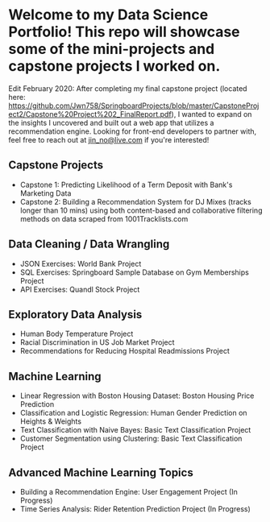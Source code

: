 # Welcome to my Data Science Portfolio! This repo will showcase some of the mini-projects and capstone projects I worked on.

Edit February 2020:
After completing my final capstone project (located here: https://github.com/Jwn758/SpringboardProjects/blob/master/CapstoneProject2/Capstone%20Project%202_FinalReport.pdf), I wanted to expand on the insights I uncovered and built out a web app that utilizes a recommendation engine. Looking for front-end developers to partner with, feel free to reach out at jin_no@live.com if you're interested! 

## Capstone Projects
* Capstone 1: Predicting Likelihood of a Term Deposit with Bank's Marketing Data
* Capstone 2: Building a Recommendation System for DJ Mixes (tracks longer than 10 mins) using both content-based and collaborative filtering methods on data scraped from 1001Tracklists.com

## Data Cleaning / Data Wrangling
* JSON Exercises: World Bank Project
* SQL Exercises: Springboard Sample Database on Gym Memberships Project
* API Exercises: Quandl Stock Project

## Exploratory Data Analysis
* Human Body Temperature Project
* Racial Discrimination in US Job Market Project
* Recommendations for Reducing Hospital Readmissions Project

## Machine Learning
* Linear Regression with Boston Housing Dataset: Boston Housing Price Prediction 
* Classification and Logistic Regression: Human Gender Prediction on Heights & Weights
* Text Classification with Naive Bayes: Basic Text Classification Project
* Customer Segmentation using Clustering: Basic Text Classification Project

## Advanced Machine Learning Topics
* Building a Recommendation Engine: User Engagement Project (In Progress)
* Time Series Analysis: Rider Retention Prediction Project (In Progress)

